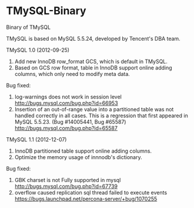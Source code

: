 TMySQL-Binary
=============

Binary of TMySQL


TMySQL is based on MySQL 5.5.24, developed by Tencent's DBA team.



TMySQL 1.0 (2012-09-25)

1. Add new InnoDB row_format GCS, which is default in TMySQL.
2. Based on GCS row format, table in InnoDB support online adding columns, which only need to modify meta data.

Bug fixed:

1. log-warnings does not work in session level
http://bugs.mysql.com/bug.php?id=66953
2. Insertion of an out-of-range value into a partitioned table was not handled correctly in all cases. This is a regression that first appeared in MySQL 5.5.23. (Bug #14005441, Bug #65587) 
http://bugs.mysql.com/bug.php?id=65587





TMySQL 1.1 (2012-12-07)

1. InnoDB partitioned table support online adding columns.
2. Optimize the memory usage of innnodb's dictionary.

Bug fixed:

1. GBK charset is not Fully supported in mysql
http://bugs.mysql.com/bug.php?id=67739
2. overflow caused replication sql thread failed to execute events
https://bugs.launchpad.net/percona-server/+bug/1070255
